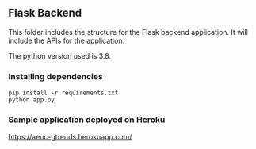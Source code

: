 ## Flask Backend
This folder includes the structure for the Flask backend application. It will include the APIs for the application.

The python version used is 3.8.

### Installing dependencies

    pip install -r requirements.txt
    python app.py

### Sample application deployed on Heroku
https://aenc-gtrends.herokuapp.com/
